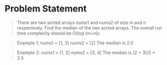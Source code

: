# Problem Statement

>There are two sorted arrays nums1 and nums2 of size m and n respectively.
Find the median of the two sorted arrays. The overall run time complexity should be O(log (m+n)).

>Example 1:
nums1 = [1, 3]
nums2 = [2]
The median is 2.0

>Example 2:
nums1 = [1, 2]
nums2 = [3, 4]
The median is (2 + 3)/2 = 2.5